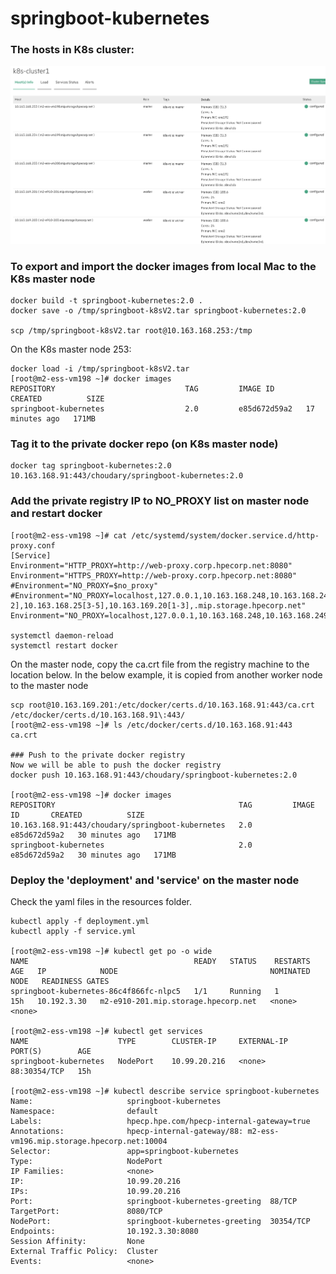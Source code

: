 # springboot-kubernetes

### The hosts in K8s cluster:

![](./screenshots/K8s_hosts.png)

### To export and import the docker images from local Mac to the K8s master node
```
docker build -t springboot-kubernetes:2.0 .
docker save -o /tmp/springboot-k8sV2.tar springboot-kubernetes:2.0

scp /tmp/springboot-k8sV2.tar root@10.163.168.253:/tmp
```
On the K8s master node 253:
```
docker load -i /tmp/springboot-k8sV2.tar
[root@m2-ess-vm198 ~]# docker images
REPOSITORY                             TAG         IMAGE ID       CREATED          SIZE
springboot-kubernetes                  2.0         e85d672d59a2   17 minutes ago   171MB
```
### Tag it to the private docker repo (on K8s master node)
```
docker tag springboot-kubernetes:2.0 10.163.168.91:443/choudary/springboot-kubernetes:2.0
```

### Add the private registry IP to NO_PROXY list on master node and restart docker
```
[root@m2-ess-vm198 ~]# cat /etc/systemd/system/docker.service.d/http-proxy.conf
[Service]
Environment="HTTP_PROXY=http://web-proxy.corp.hpecorp.net:8080"
Environment="HTTPS_PROXY=http://web-proxy.corp.hpecorp.net:8080"
#Environment="NO_PROXY=$no_proxy"
#Environment="NO_PROXY=localhost,127.0.0.1,10.163.168.248,10.163.168.249,10.163.168.250,10.163.168.25[1-2],10.163.168.25[3-5],10.163.169.20[1-3],.mip.storage.hpecorp.net"
Environment="NO_PROXY=localhost,127.0.0.1,10.163.168.248,10.163.168.249,10.163.168.250,10.163.168.251,10.163.168.252,10.163.168.253,10.163.168.254,10.163.168.255,10.163.169.201,10.163.169.202,10.163.169.203,10.163.169.204,10.163.169.205,10.163.169.206,10.163.169.207,10.163.169.208,10.163.169.209,10.163.169.210,10.163.169.211,10.163.169.212,.mip.storage.hpecorp.net,10.163.168.91"

systemctl daemon-reload
systemctl restart docker
```

On the master node, copy the ca.crt file from the registry machine to the location below. In the below example, it is copied from another worker node to the master node
```
scp root@10.163.169.201:/etc/docker/certs.d/10.163.168.91:443/ca.crt /etc/docker/certs.d/10.163.168.91\:443/
[root@m2-ess-vm198 ~]# ls /etc/docker/certs.d/10.163.168.91:443
ca.crt

### Push to the private docker registry
Now we will be able to push the docker registry
docker push 10.163.168.91:443/choudary/springboot-kubernetes:2.0

[root@m2-ess-vm198 ~]# docker images
REPOSITORY                                         TAG         IMAGE ID       CREATED          SIZE
10.163.168.91:443/choudary/springboot-kubernetes   2.0         e85d672d59a2   30 minutes ago   171MB
springboot-kubernetes                              2.0         e85d672d59a2   30 minutes ago   171MB
```

### Deploy the 'deployment' and 'service' on the master node
Check the yaml files in the resources folder. 
```
kubectl apply -f deployment.yml
kubectl apply -f service.yml

[root@m2-ess-vm198 ~]# kubectl get po -o wide
NAME                                     READY   STATUS    RESTARTS   AGE   IP            NODE                                  NOMINATED NODE   READINESS GATES
springboot-kubernetes-86c4f866fc-nlpc5   1/1     Running   1          15h   10.192.3.30   m2-e910-201.mip.storage.hpecorp.net   <none>           <none>
  
[root@m2-ess-vm198 ~]# kubectl get services
NAME                    TYPE        CLUSTER-IP     EXTERNAL-IP   PORT(S)        AGE
springboot-kubernetes   NodePort    10.99.20.216   <none>        88:30354/TCP   15h
  
[root@m2-ess-vm198 ~]# kubectl describe service springboot-kubernetes
Name:                     springboot-kubernetes
Namespace:                default
Labels:                   hpecp.hpe.com/hpecp-internal-gateway=true
Annotations:              hpecp-internal-gateway/88: m2-ess-vm196.mip.storage.hpecorp.net:10004
Selector:                 app=springboot-kubernetes
Type:                     NodePort
IP Families:              <none>
IP:                       10.99.20.216
IPs:                      10.99.20.216
Port:                     springboot-kubernetes-greeting  88/TCP
TargetPort:               8080/TCP
NodePort:                 springboot-kubernetes-greeting  30354/TCP
Endpoints:                10.192.3.30:8080
Session Affinity:         None
External Traffic Policy:  Cluster
Events:                   <none>
```


